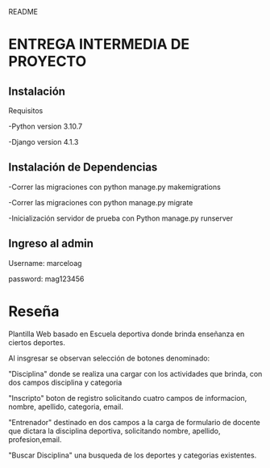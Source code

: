 
README
# ENTREGA INTERMEDIA DE PROYECTO

## Instalación 
Requisitos

-Python version 3.10.7

-Django version 4.1.3

## Instalación de Dependencias

-Correr las migraciones con python manage.py makemigrations

-Correr las migraciones con python manage.py migrate

-Inicialización servidor de prueba con Python manage.py runserver

## Ingreso al admin

Username: marceloag

password: mag123456

# Reseña

Plantilla Web basado en Escuela deportiva donde brinda enseñanza en ciertos deportes.

Al insgresar se observan selección de botones denominado: 

"Disciplina" donde se realiza una cargar con los actividades que brinda, con dos campos disciplina y categoria

"Inscripto" boton de registro solicitando cuatro campos de informacion, nombre, apellido, categoria, email.

"Entrenador" destinado en dos campos a la carga de formulario de docente que dictara la disciplina deportiva, solicitando nombre, apellido, profesion,email.

"Buscar Disciplina" una busqueda de los deportes y categorias existentes.

